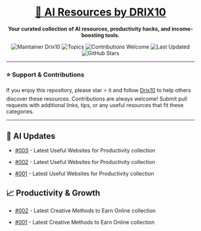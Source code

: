 <div align="center">
  <h1><a href="https://x.com/DRIX_10_" target="_blank">🚀 AI Resources by DRIX10</a></h1>
  <p><strong>Your curated collection of AI resources, productivity hacks, and income-boosting tools.</strong></p>
</div>

<div align="center">
  <img src="https://img.shields.io/badge/Maintainer-Drix10-blue" alt="Maintainer Drix10" />
  <img src="https://img.shields.io/badge/Topics-Productivity%2C%20AI%2C%20Tips%20and%20Tricks-red" alt="Topics" />
  <img src="https://img.shields.io/badge/Contributions-Welcome-brightgreen" alt="Contributions Welcome" />
  <img src="https://img.shields.io/github/last-commit/Drix10/ai-resources?style=flat-square&color=5D6D7E" alt="Last Updated" />
  <img src="https://img.shields.io/github/stars/Drix10/ai-resources?style=social" alt="GitHub Stars" />
</div>

---

### ⭐️ Support & Contributions

If you enjoy this repository, please star ⭐️ it and follow [Drix10](https://github.com/Drix10) to help others discover these resources. Contributions are always welcome! Submit pull requests with additional links, tips, or any useful resources that fit these categories.

---


## 🤖 AI Updates
- [#003](https://github.com/Drix10/ai-resources/blob/main/Useful%20Websites%20for%20Productivity/resources-003.md) - Latest Useful Websites for Productivity collection

- [#002](https://github.com/Drix10/ai-resources/blob/main/Useful%20Websites%20for%20Productivity/resources-002.md) - Latest Useful Websites for Productivity collection

- [#001](https://github.com/Drix10/ai-resources/blob/main/Useful%20Websites%20for%20Productivity/resources-001.md) - Latest Useful Websites for Productivity collection


## 📈 Productivity & Growth
- [#002](https://github.com/Drix10/ai-resources/blob/main/Creative%20Methods%20to%20Earn%20Online/resources-002.md) - Latest Creative Methods to Earn Online collection

- [#001](https://github.com/Drix10/ai-resources/blob/main/Creative%20Methods%20to%20Earn%20Online/resources-001.md) - Latest Creative Methods to Earn Online collection
